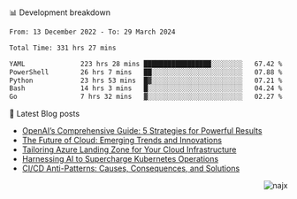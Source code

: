 📊 Development breakdown
<!--START_SECTION:waka-->

```txt
From: 13 December 2022 - To: 29 March 2024

Total Time: 331 hrs 27 mins

YAML              223 hrs 28 mins █████████████████░░░░░░░░   67.42 %
PowerShell        26 hrs 7 mins   ██░░░░░░░░░░░░░░░░░░░░░░░   07.88 %
Python            23 hrs 53 mins  █▓░░░░░░░░░░░░░░░░░░░░░░░   07.21 %
Bash              14 hrs 3 mins   █░░░░░░░░░░░░░░░░░░░░░░░░   04.24 %
Go                7 hrs 32 mins   ▓░░░░░░░░░░░░░░░░░░░░░░░░   02.27 %
```

<!--END_SECTION:waka-->

📕 Latest Blog posts

<!-- BLOG-POST-LIST:START -->
- [OpenAI’s Comprehensive Guide: 5 Strategies for Powerful Results](https://najx.dev/openai's-comprehensive-guide-to-prompt-writing-five-new-strategies-for-powerful-results/)
- [The Future of Cloud: Emerging Trends and Innovations](https://najx.dev/the-future-of-cloud-emerging-trends-and-innovations/)
- [Tailoring Azure Landing Zone for Your Cloud Infrastructure](https://najx.dev/tailoring-your-azure-landing-zone-for-cloud-infrastructure/)
- [Harnessing AI to Supercharge Kubernetes Operations](https://najx.dev/harnessing-ai-to-supercharge-kubernetes-operations/)
- [CI/CD Anti-Patterns: Causes, Consequences, and Solutions](https://najx.dev/cicd-anti-patterns/)
<!-- BLOG-POST-LIST:END -->

<p align="right">
  <img src="https://komarev.com/ghpvc/?username=najx&label=GitHub%20Profile%20Views&color=yellow&style=flat" alt="najx" />
</p align="center">
